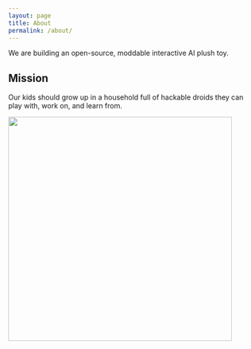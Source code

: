 ```yaml
---
layout: page
title: About
permalink: /about/
---
```


We are building an open-source, moddable interactive AI plush toy.

## Mission

Our kids should grow up in a household full of hackable droids they can play with, work on, and learn from.

<img src="{{ site.baseurl }}/images/goal.webp" width="450px"/>
